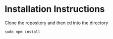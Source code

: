 # Installation Instructions

Clone the repository and then cd into the directory

    sudo npm install